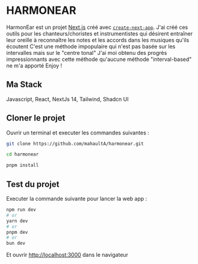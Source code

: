 # HARMONEAR

HarmonEar est un projet [Next.js](https://nextjs.org/) créé avec [`create-next-app`](https://github.com/vercel/next.js/tree/canary/packages/create-next-app).
J'ai créé ces outils pour les chanteurs/choristes et instrumentistes qui désirent entraîner leur oreille à reconnaître les notes et les accords dans les musiques qu'ils écoutent
C'est une méthode impopulaire qui n'est pas basée sur les intervalles mais sur le "centre tonal"
J'ai moi obtenu des progrès impressionnants avec cette méthode qu'aucune méthode "interval-based" ne m'a apporté
Enjoy !

## Ma Stack

Javascript, React, NextJs 14, Tailwind, Shadcn UI

## Cloner le projet

Ouvrir un terminal et executer les commandes suivantes :

```bash
git clone https://github.com/mahaultA/harmonear.git

cd harmonear

pnpm install
```

## Test du projet

Executer la commande suivante pour lancer la web app :

```bash
npm run dev
# or
yarn dev
# or
pnpm dev
# or
bun dev
```

Et ouvrir [http://localhost:3000](http://localhost:3000) dans le navigateur
